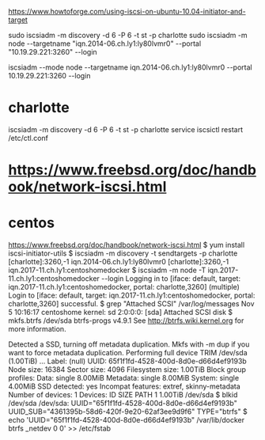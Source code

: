 https://www.howtoforge.com/using-iscsi-on-ubuntu-10.04-initiator-and-target

sudo iscsiadm -m discovery -d 6 -P 6 -t st -p charlotte
sudo iscsiadm -m node --targetname "iqn.2014-06.ch.ly1:ly80lvmr0" --portal "10.19.29.221:3260" --login

iscsiadm --mode node --targetname iqn.2014-06.ch.ly1:ly80lvmr0 --portal 10.19.29.221:3260 --login

# charlotte
iscsiadm -m discovery -d 6 -P 6 -t st -p charlotte
service iscsictl restart
/etc/ctl.conf
# https://www.freebsd.org/doc/handbook/network-iscsi.html

# centos
https://www.freebsd.org/doc/handbook/network-iscsi.html
$ yum install iscsi-initiator-utils
$ iscsiadm -m discovery -t sendtargets -p charlotte
[charlotte]:3260,-1 iqn.2014-06.ch.ly1:ly80lvmr0
[charlotte]:3260,-1 iqn.2017-11.ch.ly1:centoshomedocker
$ iscsiadm -m node -T iqn.2017-11.ch.ly1:centoshomedocker --login
Logging in to [iface: default, target: iqn.2017-11.ch.ly1:centoshomedocker, portal: charlotte,3260] (multiple)
Login to [iface: default, target: iqn.2017-11.ch.ly1:centoshomedocker, portal: charlotte,3260] successful.
$ grep "Attached SCSI" /var/log/messages
Nov  5 10:16:17 centoshome kernel: sd 2:0:0:0: [sda] Attached SCSI disk
$ mkfs.btrfs /dev/sda
btrfs-progs v4.9.1
See http://btrfs.wiki.kernel.org for more information.

Detected a SSD, turning off metadata duplication.  Mkfs with -m dup if you want to force metadata duplication.
Performing full device TRIM /dev/sda (1.00TiB) ...
Label:              (null)
UUID:               65f1f1fd-4528-400d-8d0e-d66d4ef9193b
Node size:          16384
Sector size:        4096
Filesystem size:    1.00TiB
Block group profiles:
  Data:             single            8.00MiB
    Metadata:         single            8.00MiB
	  System:           single            4.00MiB
	  SSD detected:       yes
	  Incompat features:  extref, skinny-metadata
	  Number of devices:  1
	  Devices:
	     ID        SIZE  PATH
		     1     1.00TiB  /dev/sda
$ blkid /dev/sda
/dev/sda: UUID="65f1f1fd-4528-400d-8d0e-d66d4ef9193b" UUID_SUB="4361395b-58d6-420f-9e20-62af3ee9d9f6" TYPE="btrfs"
$ echo 'UUID="65f1f1fd-4528-400d-8d0e-d66d4ef9193b" /var/lib/docker btrfs _netdev 0 0' >> /etc/fstab

